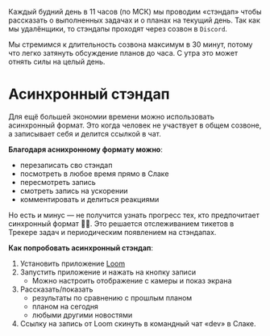 Каждый будний день в 11 часов (по МСК) мы проводим «стэндап» чтобы рассказать о выполненных задачах и о планах на текущий день. Так как мы удалёнщики, то стэндапы проходят через созвон в `Discord`.

Мы стремимся к длительность созвона максимум в 30 минут, потому что легко затянуть обсуждение планов до часа. С утра это может отнять силы на целый день. 

# Асинхронный стэндап

Для ещё большей экономии времени можно использовать асинхронный формат. Это когда человек не участвует в общем созвоне, а записывает себя и делится ссылкой в чат.

**Благодаря аснихронному формату можно**:

- перезаписать сво стэндап
- посмотреть в любое время прямо в Слаке
- пересмотреть запись
- смотреть запись на ускорении
- комментировать и делиться реакциями

Но есть и минус — не получится узнать прогресс тех, кто предпочитает синхронный формат 🤷‍♂️. Это решается отслеживанием тикетов в Трекере задач и периодическим появлением на стэндапах.

**Как попробовать асинхронный стэндап**:

1. Установить приложение [Loom](https://www.loom.com/)
2. Запустить приложение и нажать на кнопку записи
   - Можно настроить отображение с камеры и показ экрана
3. Рассказать/показать
   - результаты по сравнению с прошлым планом
   - планом на сегодня
   - любыми другими новостями
4. Ссылку на запись от Loom скинуть в командный чат «dev» в Слаке.





